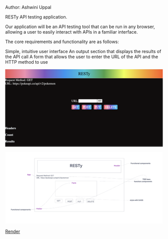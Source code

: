 Author:  Ashwini Uppal


RESTy API testing application.

Our application will be an API testing tool that can be run in any browser, allowing a user to easily interact with APIs in a familiar interface.

The core requirements and functionality are as follows:

Simple, intuitive user interface
An output section that displays the results of the API call
A form that allows the user to enter the URL of the API and the HTTP method to use


![RESTy](./src/assets/final.png)

![UML](./src/assets/uml.png)


[Render](https://resty-ychn.onrender.com)